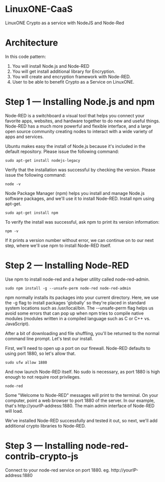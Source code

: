 # LinuxONE-CaaS
LinuxONE Crypto as a service with NodeJS and Node-Red

# Architecture
In this code pattern:
1. You will install Node.js and Node-RED
2. You will get install additional library for Encryption. 
3. You will create and encryption framework with Node-RED.
4. User to be able to benefit Crypto as a Service on LinuxONE.

# Step 1 — Installing Node.js and npm

Node-RED is a switchboard a visual tool that helps you connect your favorite apps, websites, and hardware together to do new and useful things. Node-RED has a much more powerful and flexible interface, and a large open source community creating nodes to interact with a wide variety of apps and services.

Ubuntu makes easy the install of Node.js because it's included in the default repository. Please issue the following command:
```
sudo apt-get install nodejs-legacy
```

Verify that the installation was successful by checking the version. Please issue the following command:
```
node -v
```

Node Package Manager (npm) helps you install and manage Node.js software packages, and we'll use it to install Node-RED. Install npm using apt-get.
```
sudo apt-get install npm
```

To verify the install was successful, ask npm to print its version information:
```
npm -v
```

If it prints a version number without error, we can continue on to our next step, where we'll use npm to install Node-RED itself.

# Step 2 — Installing Node-RED

Use npm to install node-red and a helper utility called node-red-admin.
```
sudo npm install -g --unsafe-perm node-red node-red-admin
```

npm normally installs its packages into your current directory. Here, we use the -g flag to install packages 'globally' so they're placed in standard system locations such as /usr/local/bin. The --unsafe-perm flag helps us avoid some errors that can pop up when npm tries to compile native modules (modules written in a compiled language such as C or C++ vs. JavaScript).

After a bit of downloading and file shuffling, you'll be returned to the normal command line prompt. Let's test our install.

First, we'll need to open up a port on our firewall. Node-RED defaults to using port 1880, so let's allow that.

```
sudo ufw allow 1880
```

And now launch Node-RED itself. No sudo is necessary, as port 1880 is high enough to not require root privileges.
```
node-red
```

Some "Welcome to Node-RED" messages will print to the terminal. On your computer, point a web browser to port 1880 of the server. In our example, that's http://yourIP-address:1880. The main admin interface of Node-RED will load.

We've installed Node-RED successfully and tested it out, so next, we'll add additional crypto libraries to Node-RED.

# Step 3 — Installing node-red-contrib-crypto-js

Connect to your node-red service on port 1880.
eg. http://yourIP-address:1880

